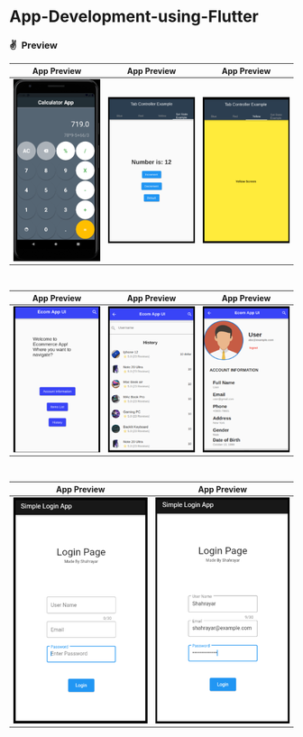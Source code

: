# App-Development-using-Flutter


### ✌&ensp;Preview

|              App Preview             |             App Preview           |              App Preview           |
| :----------------------------------: | :----------------------------------: |  :----------------------------------: |
| <img src="https://github.com/Shahrayar123/App-Development-using-Flutter/blob/main/Class%2011/calculator.png" width="350"> | <img src="https://github.com/Shahrayar123/App-Development-using-Flutter/blob/main/Class%2010/Set_State.png" width="350"> |<img src="https://github.com/Shahrayar123/App-Development-using-Flutter/blob/main/Class%2010/Tab_Controller.png" width="350">|

<br>


|              App Preview             |             App Preview           |              App Preview           |
| :----------------------------------: | :----------------------------------: |  :----------------------------------: |
| <img src="https://github.com/Shahrayar123/App-Development-using-Flutter/blob/main/Class%209/Main_Page.png" width="350"> | <img src="https://github.com/Shahrayar123/App-Development-using-Flutter/blob/main/Class%209/History.png" width="350"> | <img src="https://github.com/Shahrayar123/App-Development-using-Flutter/blob/main/Class%209/User_Info.png" width="350"> |

<br>


|              App Preview             |             App Preview           |     
| :----------------------------------: | :----------------------------------: |  
| <img src="https://github.com/Shahrayar123/App-Development-using-Flutter/blob/main/Class%208/Login_Page_1.png" width="350"> | <img src="https://github.com/Shahrayar123/App-Development-using-Flutter/blob/main/Class%208/Login_Page_2.png" width="350"> |




